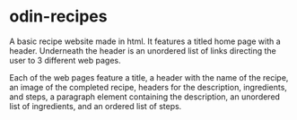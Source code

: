 # odin-recipes
A basic recipe website made in html. It features a titled home page with a header. Underneath the header is an unordered list of links directing the user to 3 different web pages.

Each of the web pages feature a title, a header with the name of the recipe, an image of the completed recipe, headers for the description, ingredients, and steps, a paragraph element containing the description, an unordered list of ingredients, and an ordered list of steps.
